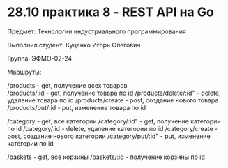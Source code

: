 # 28.10 практика 8 - REST API на Go

Предмет: Технологии индустриального программирования

Выполнил студент: Куценко Игорь Олегович

Группа: ЭФМО-02-24

Маршруты:

/products  - get, получение всех товаров            
/products/:id - get, получение товара по id
/products/delete/:id" - delete, удаление товара по id
/products/create - post, создание нового товара
/products/put/:id - put, изменение товара по id

/category - get, все категории
/category/:id" - get, получение категории по id
/category/:id - delete, удаление категории по id 
/category/create - post, создание нового категории
/category/put/:id" - put, изменение категории по id

/baskets - get, все корзины
/baskets/:id - получение корзины по id

